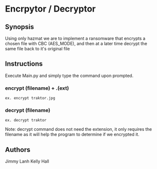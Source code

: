 # Encrpytor / Decryptor 

## Synopsis
Using only hazmat we are to implement a ransomware that encrypts a chosen file with CBC (AES_MODE), and then at a later time decrypt the same file back to it's original file

## Instructions
Execute Main.py and simply type the command upon prompted.
### encrypt (filename) + .(ext)
    ex. encrypt traktor.jpg
### decrypt (filename)
    ex. decrypt traktor
Note: decrypt command does not need the extension, it only requires the filename as it will help the program to determine if we encrypted it.

## Authors
Jimmy Lanh
Kelly Hall

